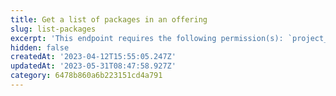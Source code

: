 ```yaml
---
title: Get a list of packages in an offering
slug: list-packages
excerpt: 'This endpoint requires the following permission(s): `project_configuration:packages:read`.'
hidden: false
createdAt: '2023-04-12T15:55:05.247Z'
updatedAt: '2023-05-31T08:47:58.927Z'
category: 6478b860a6b223151cd4a791
---
```

